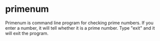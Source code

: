 # primenum

Primenum is command line program for checking prime numbers.
If you enter a number, it will tell whether it is a prime number.
Type "exit" and it will exit the program.
